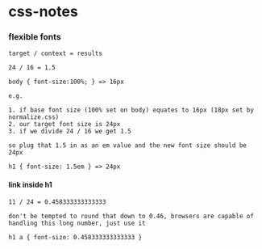 css-notes
=========

### flexible fonts

    target / context = results
    
    24 / 16 = 1.5
    
    body { font-size:100%; } => 16px
    
    e.g.
    
    1. if base font size (100% set on body) equates to 16px (18px set by normalize.css)
    2. our target font size is 24px
    3. if we divide 24 / 16 we get 1.5
    
    so plug that 1.5 in as an em value and the new font size should be 24px
    
    h1 { font-size: 1.5em } => 24px
    
#### link inside h1

    11 / 24 = 0.458333333333333
    
    don't be tempted to round that down to 0.46, browsers are capable of handling this long number, just use it
    
    h1 a { font-size: 0.458333333333333 }

